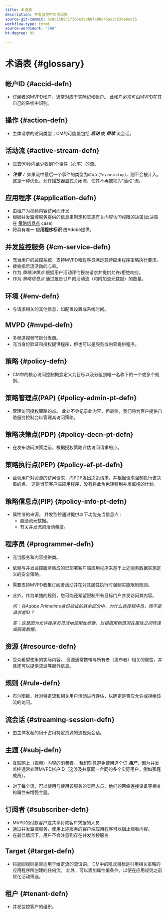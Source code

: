 ```yaml
---
title: 术语表
description: 并发监控中的术语表
source-git-commit: ac0c15b951f305e29bb8fa0bd45aa2c53de6ad15
workflow-type: tm+mt
source-wordcount: '760'
ht-degree: 0%

---
```



# 术语表 {#glossary}

## 帐户ID {#accid-defn}

* 订阅者的MVPD帐户，通常对应于实际记帐帐户。 此帐户必须可由MVPD在其自己的系统中识别。

## 操作 {#action-defn}

* 主体请求的访问类型；CM的可能值包括 ***启动*** 或 ***继续*** 流会话。

## 活动流 {#active-stream-defn}

* 过去90秒内至少收到1个事件（心率）的流。

* ***注意：*** 如果流中最后一个事件的类型为stop (`?event=stop`)，则不会被计入。 这是一种优化，允许播放器显式关闭流，使其不再被视为“活动”流。

## 应用程序 {#application-defn}

* 由租户为视频内容访问而开发
* 根据并发监控服务提供的信息来制定和实施有关内容访问权限的决策(此决策在 [策略信息点](/help/concurrency-monitoring/policy-info-pt-versionone.md) case)
* 将具有唯一 **应用程序标识** 由Adobe提供。

## 并发监控服务 {#cm-service-defn}

* 充当用户的监控系统，支持MVPD和程序员满足其跨应用程序策略执行要求。
* 接收指示流活动的心率。
* 作为 _策略决策点_ 根据用户活动评估授权请求并提供允许/拒绝响应。
* 作为 _策略信息点_ 通过报告订户的活动流（和附加流元数据）的数量。

## 环境 {#env-defn}

* 与请求相关的其他信息，如配置设置或系统时间。

## MVPD {#mvpd-defn}

* 多频道视频节目分发商。
* 充当身份验证和授权提供程序，但也可以是服务或内容提供程序。

## 策略 {#policy-defn}

* CM中的核心访问控制概念定义为目标以及分组到唯一名称下的一个或多个规则。

## 策略管理点(PAP) {#policy-admin-pt-defn}

* 管理访问授权策略的点。 此处不会记录此内容，但最终，我们将为客户提供自助服务控制台以管理其访问策略。

## 策略决策点(PDP) {#policy-decn-pt-defn}

* 在发布访问决策之前，根据授权策略评估访问请求的点。

## 策略执行点(PEP) {#policy-ef-pt-defn}

* 截获用户对资源的访问请求，向PDP发出决策请求，并根据请求强制执行该决策的点。 这是当前客户端应用程序，没有将此角色转移到并发监控的计划。

## 策略信息点(PIP) {#policy-info-pt-defn}

* 属性值的来源。 并发监控通过提供以下功能充当信息点：
   * 直通流元数据。
   * 有关并发流的活动量度。

## 程序员 {#programmer-defn}

* 充当服务和内容提供商。
* 依赖与并发监控服务集成的已部署客户端应用程序来基于上述服务数据实施定义的安全策略。
* 需要支持MVPD收集订阅者活动并在对其属性执行时强制实施限制规则。
* 此外，作为单独的规则，您可能还希望限制所有目标门户并发访问其内容。

  *问：在Adobe Primetime身份验证的其余部分中，为什么选择程序员，而不是请求者ID？*

  *答：这是因为允许程序员灵活地使用此参数，以根据用例情况在属性之间传递或隔离数据。*

## 资源 {#resource-defn}

* 受众希望使用的实际内容。 资源通常携带与所有者（发布者）相关的属性，并且还可以提供流派等额外信息。

## 规则 {#rule-defn}

* 布尔函数，针对特定流和相关用户活动进行评估，以确定是否应允许或拒绝该流的访问。

## 流会话 {#streaming-session-defn}

* 由主体发起的用于占用特定资源的流视频会话。

## 主题 {#subj-defn}

* 互联网上（视频）内容的消费者。 我们刻意避免使用这个词 _**用户**_，因为并发监控通常处理MVPD帐户ID（这涉及共享同一合同的多个实际用户，例如家庭成员）。

* 对于每个流，可以使用与使用该服务的实际人员、他们的网络连接设备等相关的属性来增强主题。

## 订阅者 {#subscriber-defn}

* MVPD的付款客户或共享付款客户凭据的人员
* 通过并发监控服务，使用上述服务的客户端应用程序可以阻止观看内容。
* 在最佳情况下，用户不会注意到存在并发监控服务

## Target {#target-defn}

* 将返回规则是否适用于给定流的流谓词。 CM中的隐式目标是引用相关策略的应用程序所创建的任何流。 此外，可以添加属性值条件，以便在应用规则之前优化活动筛选。

## 租户 {#tenant-defn}

* 并发监控客户的组织。
